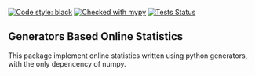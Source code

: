 [![Code style: black](https://img.shields.io/badge/code%20style-black-000000.svg)](https://github.com/psf/black)
[![Checked with mypy](http://www.mypy-lang.org/static/mypy_badge.svg)](http://mypy-lang.org/)
[![Tests Status](.reports/junit/junit-badge.svg?dummy=8484744)](./reports/junit/report.html)

## Generators Based Online Statistics

This package implement online statistics written using python generators,
with the only depencency of numpy.